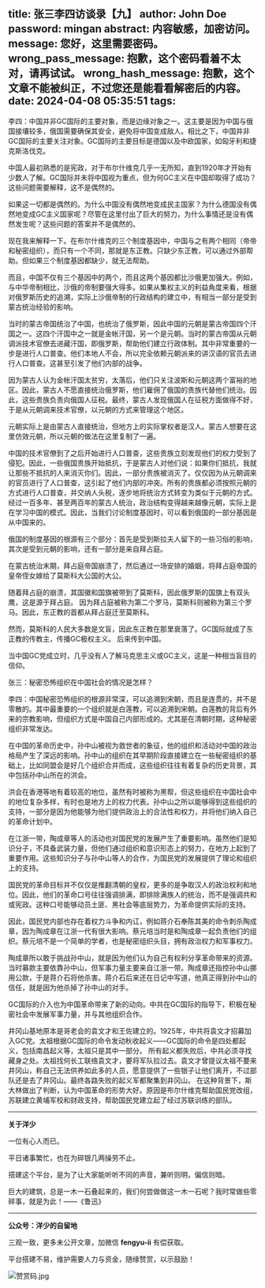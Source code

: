 title: 张三李四访谈录【九】
author: John Doe
password: mingan
abstract: 内容敏感，加密访问。
message: 您好，这里需要密码。
wrong_pass_message: 抱歉，这个密码看着不太对，请再试试。
wrong_hash_message: 抱歉，这个文章不能被纠正，不过您还是能看看解密后的内容。
date: 2024-04-08 05:35:51
tags:
---
李四：中国并非GC国际的主要对象，而是边缘对象之一。<!--more-->这主要是因为中国与俄国接壤较多，俄国需要确保其安全，避免将中国变成敌人。相比之下，中国并非GC国际的主要关注对象。GC国际的主要目标是德国以及中欧国家，如匈牙利和捷克斯洛伐克。

中国人最初熟悉的是宪政，对于布尔什维克几乎一无所知，直到1920年才开始有少数人了解。GC国际并未将中国视为重点，但为何GC主义在中国却取得了成功？这些问题需要解释，这不是偶然的。

如果这一切都是偶然的。为什么中国没有偶然地变成民主国家？为什么德国没有偶然地变成GC主义国家呢？尽管在这里付出了巨大的努力，为什么事情还是没有偶然发生呢？这些问题的答案并不是偶然的。

现在我来解释一下。在布尔什维克的三个制度基因中，中国与之有两个相同（帝帝和秘密组织），而只有一个不同，那就是东正教。只缺少东正教，可以通过外部帮助。但如果三个制度基因都缺少，就无法帮助。

而且，中国不仅有三个基因中的两个，而且这两个基因都比沙俄更加强大。例如，与中华帝制相比，沙俄的帝制要强大得多。如果从集权主义的利益角度来看，根据对俄罗斯历史的追溯，实际上沙俄帝制的行政结构的建立中，有相当一部分是受到蒙古统治经验的影响。

当时的蒙古帝国统治了中国，也统治了俄罗斯，因此中国的元朝是蒙古帝国四个汗国之一。这四个汗国中之一就是金帐汗国，另一个是元朝。当时的蒙古帝国从元朝调派技术官僚去进藏汗国，即俄罗斯，帮助他们建立行政体制。其中非常重要的一步是进行人口普查。他们本地人不会，所以完全依赖元朝派来的讲汉语的官员去进行人口普查。这甚至引发了他们内部的战争。

因为蒙古人认为金帐汗国太贫穷，太落后，他们只关注波斯和元朝这两个富裕的地区。因此，蒙古人不愿直接统治俄罗斯，他们雇佣了俄国的贵族代替他们统治。因此，这些贵族负责向俄国人征税。最终，蒙古人发现俄国人在征税方面做得不好，于是从元朝调来技术官僚，以元朝的方式来管理这个地区。

元朝实际上是由蒙古人直接统治，但地方上的实际掌权者是汉人。蒙古人想要在这里仿效元朝，所以元朝的做法在这里复制了一遍。

中国的技术官僚到了之后开始进行人口普查，这些贵族立刻发现他们的权力受到了侵犯。因此，一些俄国贵族开始抵抗，于是蒙古人对他们说：如果你们抵抗，我就让那些不抵抗的人来消灭你们。因此，一部分贵族被消灭了。仅仅因为从元朝调来的官员进行了人口普查，这引起了他们内部的冲突。所有的贵族都必须按照元朝的方式进行人口普查，并交纳人头税，逐步地将统治方式转变为类似于元朝的方式。
经过一百多年、甚至两百年的蒙古人统治，政治结构变得越来越像元朝，实际上是在学习中国的模式。因此，当我们讨论制度基因时，可以看到俄国的一部分基因是从中国来的。

俄国的制度基因的根源有三个部分：首先是受到斯拉夫人留下的一些习俗的影响，其次是受到元朝的影响，还有一部分是来自拜占庭。

在蒙古统治末期，拜占庭帝国崩溃了，然后通过一场安排的婚姻，将拜占庭帝国的皇帝侄女嫁给了莫斯科大公国的大公。

随着拜占庭的崩溃，其国徽和国旗被带到了莫斯科，因此俄罗斯的国旗上有双头鹰，这是源于拜占庭。 因为拜占庭被称为第二个罗马，莫斯科则被称为第三个罗马。因此，东正教的首都从拜占庭迁至莫斯科。

然而，莫斯科的人民大多数是文盲，因此东正教在那里衰落了。GC国际就成了东正教的传教主，传播GC极权主义。 后来传到中国。

当中国GC党成立时，几乎没有人了解马克思主义或GC主义，这是一种相当盲目的信仰。

张三：秘密恐怖组织在中国社会的情况是怎样？

李四：中国秘密恐怖组织的根源非常深，可以追溯到宋朝，而且是连贯的，并不是零散的。其中最重要的一个组织就是白莲教，可以追溯到宋朝。白莲教的背后有外来的宗教影响，但组织方式是中国自己内部形成的。尤其是在清朝时期，这种秘密组织非常发达。

在中国的革命历史中，孙中山被视为救世者的象征，他的组织和活动对中国的政治格局产生了深远的影响。孙中山的组织在其早期阶段直接建立在一些秘密组织的基础上，比如同盟会是好几个组织合并而成，这些组织往往有着复杂的历史背景，其中包括孙中山所在的洪会。

洪会在香港等地有着较高的地位，虽然有时被称为黑帮，但这些组织在中国社会中的地位复杂多样，有时也是地方上的权力代表。孙中山之所以能够得到这些组织的支持，一部分是因为他能够为他们提供政治上的合法性和权力，并将他们纳入自己的革命计划中。

在江浙一带，陶成章等人的活动也对国民党的发展产生了重要影响。虽然他们是知识分子，不具备武装力量，但他们通过组织和意识形态上的努力，在地方上起到了重要作用。这些知识分子与孙中山等人的合作，为国民党的发展提供了理论和组织上的支持。

国民党的革命目标并不仅仅是推翻清朝的皇权，更多的是争取汉人的政治权利和地位。因此，他们的革命口号往往强调排满，即排除满族人的统治，而不是强调共和或宪政。这种口号能够动员土匪、黑社会等底层势力，为革命提供实际的支持。

因此，国民党内部也存在着权力斗争和内讧，例如蒋介石奉陈其美的命令刺杀陶成章，因为陶成章在江浙一代有很大影响。蔡元培当时是和陶成章一起负责他们的组织。蔡元培不是一个简单的学者，也是秘密组织头目，拥有政治权力和军事权力。

陶成章所以敢于挑战孙中山，就是因为他们认为自己有权利分享革命带来的资源。当时募款主要依靠孙中山，但军事力量主要来自江浙一带。陶成章还指控孙中山挪用公款，于是蒋介石将他杀害。蒋介石后来还在日记中写道，他真正得到孙中山的信任，就是因为他杀掉了孙中山的对手。

GC国际的介入也为中国革命带来了新的动向。中共在GC国际的指导下，积极在秘密社会中发展军事力量，并与其他组织合作。

井冈山基地原本是哥老会的袁文才和王佐建立的。1925年，中共将袁文才招募加入GC党。太祖根据GC国际的命令发动秋收起义——GC国际的命令是四处都起义，包括南昌起义等，太祖只是其中一部分。
所有起义都失败后，中共必须寻找藏身之处。太祖找何长工联络袁文才，要将军队拉过去。袁文才曾提议太祖不要来井冈山，称自己无法供养如此多的人员，愿意提供了一些银子让他们离开，不过部队还是去了井冈山。最终各路失败的起义军都聚集到井冈山。
在这种背景下，斯大林做出了判断，认为中国革命的形势大好。原因是布尔什维克帮助国民党改组，苏联建立黄埔军校和财政支持，帮助国民党建立起了经过苏联训练的部队。
- - -
**关于洋少**

一位有心人而已。

平日诸事繁忙，也在为碎银几两操劳不止。

搭建这个平台，是为了让大家能听听不同的声音，兼听则明，偏信则暗。

巨大的建筑，总是一木一石叠起来的，我们何尝做做这一木一石呢？我时常做些零碎事，就是为此！——《鲁迅》

---

**公众号：洋少的自留地** 

三观一致，更多未公开文章，加微信 **fengyu-ii** 有偿获取。

平台搭建不易，维护需要人力与资金，随缘赞赏，以示鼓励！

![赞赏码.jpg](/images/shang.jpg)
